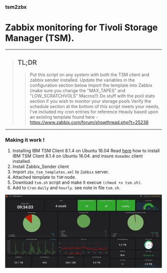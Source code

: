 ### tsm2zbx
# Zabbix monitoring for Tivoli Storage Manager (TSM).


---
 > ## TL;DR
> > Put this script on any system with both the TSM client and zabbix sender installed.
Update the variables in the configuration section below
Import the template into Zabbix (make sure you change the "MAX_TAPES" and "LOW_SCRATCHVOLS" Macros!!)
Do stuff with the pool stats section if you wish to monitor your storage pools
Verify the schedule section at the bottom of this script meets your needs, I've included my cron entries for reference
Heavly based upon an existing template found here - https://www.zabbix.com/forum/showthread.php?t=25238

----

### Making it work !

 1. Installing IBM TSM Client 8.1.4 on Ubuntu 16.04
Read [here](https://github.com/DukeMobileTech/posts/wiki/Installing-IBM-TSM-Client-8.1.4-on-Ubuntu-16.04) how to install IBM TSM Client 8.1.4 on Ubuntu 16.04. 
and insure `dsmadmc` client installed.
 2. Install Zabbix_Sender client 
 3. Import `zbx_tsm_templates.xml` to `Zabbix` server.
 4. Attached template to `TSM` node.
 5. Download `tsm.sh` script and make it execue `(chmod +x tsm.sh)`.
 6. Add to `Cron` `daily` and `hourly`. see note in file `tsm.sh`.




![](img/img1.png)